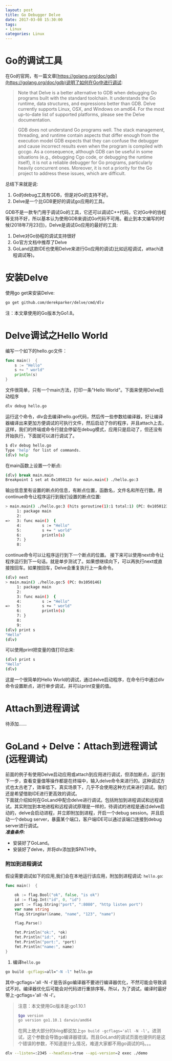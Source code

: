 ```yaml
---
layout: post
title: Go Debugger Delve
date: 2017-03-08 15:30:00
tags:
- Linux
categories: Linux
---
```



# Go的调试工具
在Go的官网，有一篇文章[https://golang.org/doc/gdb](https://golang.org/doc/gdb)说明了如何在Go中进行调试:

> Note that Delve is a better alternative to GDB when debugging Go programs built with the standard toolchain. It understands the Go runtime, data structures, and expressions better than GDB. Delve currently supports Linux, OSX, and Windows on amd64. For the most up-to-date list of supported platforms, please see the Delve documentation.

> GDB does not understand Go programs well. The stack management, threading, and runtime contain aspects that differ enough from the execution model GDB expects that they can confuse the debugger and cause incorrect results even when the program is compiled with gccgo. As a consequence, although GDB can be useful in some situations (e.g., debugging Cgo code, or debugging the runtime itself), it is not a reliable debugger for Go programs, particularly heavily concurrent ones. Moreover, it is not a priority for the Go project to address these issues, which are difficult.

总结下来就是说:
1. Go的debug工具有GDB，但是对Go的支持不好。
2. Delve是一个比GDB更好的调试go应用的工具。

GDB不是一款专门用于调试Go的工具，它还可以调试C++代码，它对Go中的协程等支持不好，所以基本认为使用GDB来调试Go代码不可用。截止到本文编写的时候(2018年7月23日)，Delve是调试Go应用的最好的工具:
1. Delve对Go协程的调试支持很好
2. Go官方文档中推荐了Delve
3. GoLand这款IDE也使用Delve来进行Go应用的调试(比如远程调试，attach进程调试等)。

# 安装Delve

使用go get来安装Delve:
```bash
go get github.com/derekparker/delve/cmd/dlv
```
注：本文章使用的Go版本为Go1.8。

# Delve调试之Hello World
编写一个如下的hello.go文件：
```go
func main()  {
	s := "Hello"
	s += " world"
	println(s)
}
```
文件很简单，只有一个main方法，打印一条"Hello World"。下面来使用Delve启动程序
```bash
dlv debug hello.go
```
运行这个命令，dlv会去编译hello.go代码，然后传一些参数给编译器，好让编译器编译出来更加方便调试的可执行文件，然后启动了你的程序，并且attach上去，这样，我们的终端或命令行就会停留在debug模式，应用只是启动了，但还没有开始执行，下面就可以进行调试了。
```bash
$ dlv debug hello.go
Type 'help' for list of commands.
(dlv) help

```
在main函数上设置一个断点:
```bash
(dlv) break main.main
Breakpoint 1 set at 0x1050123 for main.main() ./hello.go:3
```
输出信息里有设置的断点的信息，有断点位置，函数名，文件名和所在行数。用continue命令让程序运行到我们设置的断点位置:
```bash
> main.main() ./hello.go:3 (hits goroutine(1):1 total:1) (PC: 0x1050123)
     1: package main
     2: 
=>   3: func main()  {
     4:         s := "Hello"
     5:         s += " world"
     6:         println(s)
     7: }
     8: 

```
continue命令可以让程序运行到下一个断点的位置。
接下来可以使用next命令让程序运行到下一句话。就是单步测试了。如果想继续向下，可以再执行next或直接按回车。如果按回车，Delve会重复执行上一条命令。
```bash
(dlv) next
> main.main() ./hello.go:5 (PC: 0x1050146)
     1: package main
     2: 
     3: func main()  {
     4:         s := "Hello"
=>   5:         s += " world"
     6:         println(s)
     7: }
     8: 
     9: 
(dlv) print s
"Hello"
(dlv) 

```
可以使用print把变量的值打印出来:
```bash
(dlv) print s
"Hello"
(dlv)
```
这是一个很简单的Hello World的调试，通过delve启动程序，在命令行中通过dlv命令设置断点，进行单步调试，并可以print变量的值。


# Attach到进程调试
待添加......

# GoLand + Delve：Attach到进程调试(远程调试)
前面的例子有使用Delve启动应用或attach到应用进行调试，但添加断点，运行到下一步，查看变量值等操作都是在终端中，输入delve命令来进行的。这种调试方式也太古老了，效率低下。真实场景下，几乎不会使用这种方式来进行调试。我们还是希望借助IDE进行更高效的调试。    
下面就介绍如何在GoLand中配合delve进行调试。包括附加到进程调试和远程调试。其实附加到本地进程和远程调试原理是一样的，待调试的进程是通过delve启动的，delve会启动进程，并立即附加到进程，开启一个debug session。并且启动一个debug server，暴露某个端口，客户端IDE可以通过该端口连接到debug server进行调试。        
***准备条件:***
* 安装好了GoLand。
* 安装好了delve，并将dlv添加到$PATH中。
### 附加到进程调试
假设需要调试如下的应用,我们会在本地运行该应用，附加到进程调试:
`hello.go`:
```go
func main()  {

	ok := flag.Bool("ok", false, "is ok")
	id := flag.Int("id", 0, "id")
	port := flag.String("port", ":8080", "http listen port")
	var name string
	flag.StringVar(&name, "name", "123", "name")

	flag.Parse()

	fmt.Println("ok:", *ok)
	fmt.Println("id:", *id)
	fmt.Println("port:", *port)
	fmt.Println("name:", name)
}
```
1. 编译`hello.go`
```bash
go build -gcflags=all="-N -l" hello.go 
```
其中-gcflags='all -N -l'是告诉go编译器不要进行编译器优化，不然可能会导致调试不对。编译器优化后可能会对代码进行重排序等。所以，为了调试，编译时最好带上-gcflags='all -N -l'。
> 注意：本文使用Go版本是:go1.10.1
> ```bash
> $go version
> go version go1.10.1 darwin/amd64
> ```
> 在网上绝大部分的blog都说加上`go build -gcflags='all -N -l'`。进测试，这个参数会导致go编译器错误。而且GoLand的调试页面也提供的是这个错误的参数，不知道是什么情况，难道大家都不用go调试的吗。。。



 
```bash
dlv --listen=:2345 --headless=true --api-version=2 exec ./demo
```






